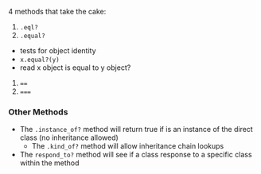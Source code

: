 4 methods that take the cake:

1. `.eql?`
1. `.equal?`
  * tests for object identity
  * `x.equal?(y)`
  * read x object is equal to y object?
1. `==`
1. `===`

### Other Methods

* The `.instance_of?` method will return true if is an instance of the direct class (no inheritance allowed)
  * The `.kind_of?` method will allow inheritance chain lookups
* The `respond_to?` method will see if a class response to a specific class within the method